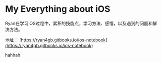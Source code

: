 # My Everything about iOS

Ryan在学习iOS过程中，累积的技能点，学习方法、感悟，以及遇到的问题和解决方法。

地址： [https://ryan4gb.gitbooks.io/ios-notebook](https://ryan4gb.gitbooks.io/ios-notebook)


<div>
    hahhah
</div>


